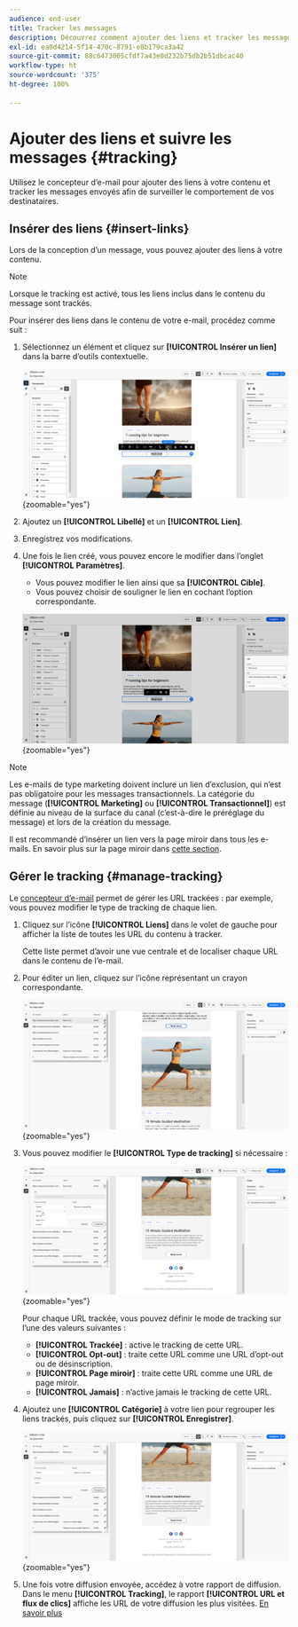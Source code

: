 ```yaml
---
audience: end-user
title: Tracker les messages
description: Découvrez comment ajouter des liens et tracker les messages envoyés.
exl-id: ea0d4214-5f14-470c-8791-e8b179ca3a42
source-git-commit: 88c6473005cfdf7a43e0d232b75db2b51dbcac40
workflow-type: ht
source-wordcount: '375'
ht-degree: 100%

---
```


# Ajouter des liens et suivre les messages {#tracking}

Utilisez le concepteur d’e-mail pour ajouter des liens à votre contenu et tracker les messages envoyés afin de surveiller le comportement de vos destinataires.

## Insérer des liens {#insert-links}

Lors de la conception d’un message, vous pouvez ajouter des liens à votre contenu.

>[!NOTE]
>
>Lorsque le tracking est activé, tous les liens inclus dans le contenu du message sont trackés.

Pour insérer des liens dans le contenu de votre e-mail, procédez comme suit :

1. Sélectionnez un élément et cliquez sur **[!UICONTROL Insérer un lien]** dans la barre d’outils contextuelle.

   ![](assets/message-tracking-insert-link.png){zoomable=&quot;yes&quot;}

1. Ajoutez un **[!UICONTROL Libellé]** et un **[!UICONTROL Lien]**.

1. Enregistrez vos modifications.

1. Une fois le lien créé, vous pouvez encore le modifier dans l’onglet **[!UICONTROL Paramètres]**.

   * Vous pouvez modifier le lien ainsi que sa **[!UICONTROL Cible]**.
   * Vous pouvez choisir de souligner le lien en cochant l’option correspondante.

   ![](assets/message-tracking-link-settings.png){zoomable=&quot;yes&quot;}

>[!NOTE]
>
>Les e-mails de type marketing doivent inclure un lien d’exclusion, qui n’est pas obligatoire pour les messages transactionnels. La catégorie du message (**[!UICONTROL Marketing]** ou **[!UICONTROL Transactionnel]**) est définie au niveau de la surface du canal (c’est-à-dire le préréglage du message) et lors de la création du message.

Il est recommandé d’insérer un lien vers la page miroir dans tous les e-mails. En savoir plus sur la page miroir dans [cette section](mirror-page.md).

## Gérer le tracking {#manage-tracking}

Le [concepteur d’e-mail](create-email-content.md) permet de gérer les URL trackées : par exemple, vous pouvez modifier le type de tracking de chaque lien.

1. Cliquez sur l’icône **[!UICONTROL Liens]** dans le volet de gauche pour afficher la liste de toutes les URL du contenu à tracker.

   Cette liste permet d’avoir une vue centrale et de localiser chaque URL dans le contenu de l’e-mail.

1. Pour éditer un lien, cliquez sur l’icône représentant un crayon correspondante.

   ![](assets/message-tracking-edit-links.png){zoomable=&quot;yes&quot;}

1. Vous pouvez modifier le **[!UICONTROL Type de tracking]** si nécessaire :

   ![](assets/message-tracking-edit-a-link.png){zoomable=&quot;yes&quot;}

   Pour chaque URL trackée, vous pouvez définir le mode de tracking sur l’une des valeurs suivantes :

   * **[!UICONTROL Trackée]** : active le tracking de cette URL.
   * **[!UICONTROL Opt-out]** : traite cette URL comme une URL d’opt-out ou de désinscription.
   * **[!UICONTROL Page miroir]** : traite cette URL comme une URL de page miroir.
   * **[!UICONTROL Jamais]** : n’active jamais le tracking de cette URL. <!--This information is saved: if the URL appears again in a future message, its tracking is automatically deactivated.-->

1. Ajoutez une **[!UICONTROL Catégorie]** à votre lien pour regrouper les liens trackés, puis cliquez sur **[!UICONTROL Enregistrer]**.

   ![](assets/message-tracking-edit-a-link_2.png){zoomable=&quot;yes&quot;}

1. Une fois votre diffusion envoyée, accédez à votre rapport de diffusion. Dans le menu **[!UICONTROL Tracking]**, le rapport **[!UICONTROL URL et flux de clics]** affiche les URL de votre diffusion les plus visitées. [En savoir plus](../reporting/gs-reports.md)
